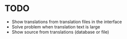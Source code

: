 # TODO

* Show translations from translation files in the interface
* Solve problem when translation text is large
* Show source from translations (database or file)